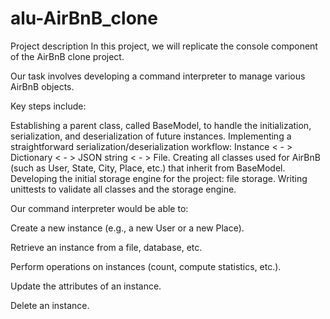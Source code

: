 # alu-AirBnB_clone

Project description
In this project, we will replicate the console component of the AirBnB clone project.

Our task involves developing a command interpreter to manage various AirBnB objects.

Key steps include:

Establishing a parent class, called BaseModel, to handle the initialization, serialization, and deserialization of future instances.
Implementing a straightforward serialization/deserialization workflow: Instance < - > Dictionary < - > JSON string < - > File.
Creating all classes used for AirBnB (such as User, State, City, Place, etc.) that inherit from BaseModel.
Developing the initial storage engine for the project: file storage.
Writing unittests to validate all classes and the storage engine.

Our command interpreter would be able to:

Create a new instance (e.g., a new User or a new Place).

Retrieve an instance from a file, database, etc.

Perform operations on instances (count, compute statistics, etc.).

Update the attributes of an instance.

Delete an instance.
